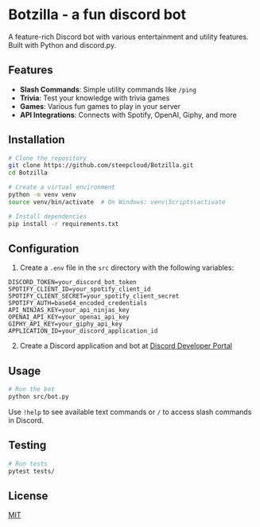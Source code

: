 # Botzilla - a fun discord bot

A feature-rich Discord bot with various entertainment and utility features. Built with Python and discord.py.

## Features

- **Slash Commands**: Simple utility commands like `/ping`
- **Trivia**: Test your knowledge with trivia games
- **Games**: Various fun games to play in your server
- **API Integrations**: Connects with Spotify, OpenAI, Giphy, and more

## Installation

```bash
# Clone the repository
git clone https://github.com/steepcloud/Botzilla.git
cd Botzilla

# Create a virtual environment
python -m venv venv
source venv/bin/activate  # On Windows: venv\Scripts\activate

# Install dependencies
pip install -r requirements.txt
```

## Configuration

1. Create a `.env` file in the `src` directory with the following variables:

```
DISCORD_TOKEN=your_discord_bot_token
SPOTIFY_CLIENT_ID=your_spotify_client_id
SPOTIFY_CLIENT_SECRET=your_spotify_client_secret
SPOTIFY_AUTH=base64_encoded_credentials
API_NINJAS_KEY=your_api_ninjas_key
OPENAI_API_KEY=your_openai_api_key
GIPHY_API_KEY=your_giphy_api_key
APPLICATION_ID=your_discord_application_id
```

2. Create a Discord application and bot at [Discord Developer Portal](https://discord.com/developers/applications)

## Usage

```bash
# Run the bot
python src/bot.py
```

Use `!help` to see available text commands or `/` to access slash commands in Discord.

## Testing

```bash
# Run tests
pytest tests/
```

## License

[MIT](LICENSE)
